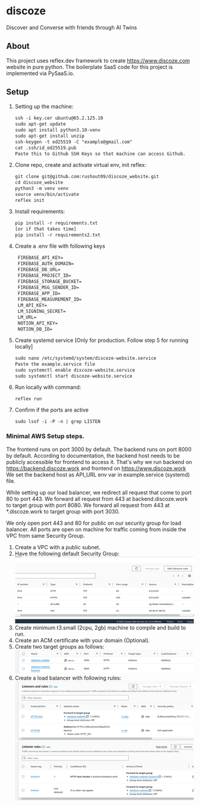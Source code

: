 # discoze

Discover and Converse with friends through AI Twins


## About

This project uses reflex.dev framework to create https://www.discoze.com website in pure python.
The boilerplate SaaS code for this project is implemented via PySaaS.io.


## Setup

1. Setting up the machine:
   ```
   ssh -i key.cer ubuntu@65.2.125.10
   sudo apt-get update
   sudo apt install python3.10-venv
   sudo apt-get install unzip
   ssh-keygen -t ed25519 -C "example@gmail.com"
   cat .ssh/id_ed25519.pub
   Paste this to Github SSH Keys so that machine can access Github.
   ```

2. Clone repo, create and activate virtual env, init reflex:
    ```
   git clone git@github.com:rushout09/discoze_website.git
   cd discoze_website 
   python3 -m venv venv
   source venv/bin/activate
   reflex init
    ```
3. Install requirements:
    ```
   pip install -r requirements.txt
   [or if that takes time]
   pip install -r requirements2.txt
    ```
4. Create a .env file with following keys
   ```
    FIREBASE_API_KEY=
    FIREBASE_AUTH_DOMAIN=
    FIREBASE_DB_URL=
    FIREBASE_PROJECT_ID=
    FIREBASE_STORAGE_BUCKET=
    FIREBASE_MSG_SENDER_ID=
    FIREBASE_APP_ID=
    FIREBASE_MEASUREMENT_ID=
    LM_API_KEY=
    LM_SIGNING_SECRET=
    LM_URL=
    NOTION_API_KEY=
    NOTION_DB_ID=
   ```
5. Create systemd service [Only for production. Follow step 5 for running locally]
   ```
   sudo nano /etc/systemd/system/discoze-website.service
   Paste the example.service file
   sudo systemctl enable discoze-website.service 
   sudo systemctl start discoze-website.service
   ```
6. Run locally with command:
   ```
   reflex run
   ```
7. Confirm if the ports are active
   ```
   sudo lsof -i -P -n | grep LISTEN
   ```

### Minimal AWS Setup steps.

The frontend runs on port 3000 by default.
The backend runs on port 8000 by default.
According to documentation, the backend host needs to be publicly accessible for frontend to access it.
That's why we run backend on https://backend.discoze.work and frontend on https://www.discoze.work
We set the backend host as API_URL env var in example.service (systemd) file.

While setting up our load balancer, 
we redirect all request that come to port 80 to port 443.
We forward all request from 443 at backend.discoze.work to target group with port 8080.
We forward all request from 443 at *.discoze.work to target group with port 3030.

We only open port 443 and 80 for public on our security group for load balancer.
All ports are open on machine for traffic coming from inside the VPC from same Security Group.

1. Create a VPC with a public subnet.
2. Have the following default Security Group:
![img.png](screenshots/img.png)
3. Create minimum t3.small (2cpu, 2gb) machine to compile and build to run.
4. Create an ACM certificate with your domain (Optional).
5. Create two target groups as follows:
![img_1.png](screenshots/img_1.png)
6. Create a load balancer with following rules:
![img_4.png](screenshots/img_4.png)
![img_2.png](screenshots/img_2.png)


